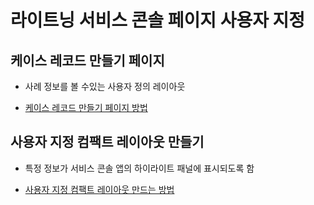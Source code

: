 # 라이트닝 서비스 콘솔 페이지 사용자 지정


## 케이스 레코드 만들기 페이지

 - 사례 정보를 볼 수있는 사용자 정의 레이아웃

 - [케이스 레코드 만들기 페이지 방법](https://trailhead.salesforce.com/ko/content/learn/projects/set-up-the-service-console/customize-your-lightning-service-console-pages?trailmix_creator_id=strailhead&trailmix_slug=prepare-for-your-salesforce-administrator-credential)

## 사용자 지정 컴팩트 레이아웃 만들기

 - 특정 정보가 서비스 콘솔 앱의 하이라이트 패널에 표시되도록 함

 - [사용자 지정 컴팩트 레이아웃 만드는 방법](https://trailhead.salesforce.com/ko/content/learn/projects/set-up-the-service-console/customize-your-lightning-service-console-pages?trailmix_creator_id=strailhead&trailmix_slug=prepare-for-your-salesforce-administrator-credential)


